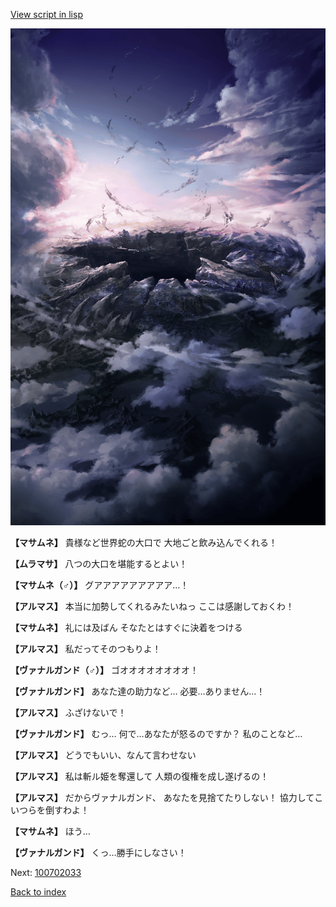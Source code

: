 [View script in lisp](../scripts/100702031.txt)

![101_hole.png](../images/backgrounds/101_hole.png)

**【マサムネ】**
貴様など世界蛇の大口で
大地ごと飲み込んでくれる！

**【ムラマサ】**
八つの大口を堪能するとよい！

**【マサムネ（♂）】**
グアアアアアアアアア…！

**【アルマス】**
本当に加勢してくれるみたいねっ
ここは感謝しておくわ！

**【マサムネ】**
礼には及ばん
そなたとはすぐに決着をつける

**【アルマス】**
私だってそのつもりよ！

**【ヴァナルガンド（♂）】**
ゴオオオオオオオオ！

**【ヴァナルガンド】**
あなた達の助力など…
必要…ありません…！

**【アルマス】**
ふざけないで！

**【ヴァナルガンド】**
むっ…
何で…あなたが怒るのですか？
私のことなど…

**【アルマス】**
どうでもいい、なんて言わせない

**【アルマス】**
私は斬ル姫を奪還して
人類の復権を成し遂げるの！

**【アルマス】**
だからヴァナルガンド、
あなたを見捨てたりしない！
協力してこいつらを倒すわよ！

**【マサムネ】**
ほう…

**【ヴァナルガンド】**
くっ…勝手にしなさい！

Next: [100702033](100702033.md)

[Back to index](index.md)

